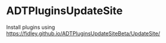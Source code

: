 # ADTPluginsUpdateSite
Install plugins using https://fidley.github.io/ADTPluginsUpdateSiteBeta/UpdateSite/
